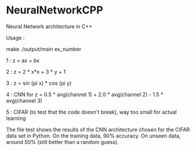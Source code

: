 # NeuralNetworkCPP
Neural Network architecture in C++

Usage :

make
./output/main ex_number

1 : z = ax + bx

2 : z = 2 * x*x + 3 * y + 1

3 : z = sin (pi x) * cos (pi y) 

4 : CNN for z = 0.5 * avg(channel 1) + 2.0 * avg(channel 2) - 1.5 * avg(channel 3)

5 : CIFAR (to test that the code doesn't break), way too small for actual learning

The file test shows the results of the CNN architecture chosen for the CIFAR data set in Python. On the training data, 90% accuracy. On unseen data, around 50% (still better than a random guess).
